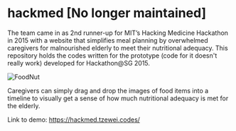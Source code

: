 # hackmed [No longer maintained]

The team came in as 2nd runner-up for MIT’s Hacking Medicine Hackathon in 2015 with a website that simplifies meal planning by overwhelmed caregivers for malnourished elderly to meet their nutritional adequacy.
This repository holds the codes written for the prototype (code for it doesn't really work) developed for Hackathon@SG 2015.

![FoodNut](https://1.bp.blogspot.com/-_EYqQ5ZigDA/XxAiuIof16I/AAAAAAAABdI/a7t4YLXJqsEu6I4aFhCtaG0Rrs04__qYQCLcBGAsYHQ/w781-h429/Screenshot%2B2020-07-16%2Bat%2B5.32.04%2BPM.png)

Caregivers can simply drag and drop the images of food items into a timeline to visually get a sense of how much nutritional adequacy is met for the elderly.


Link to demo: https://hackmed.tzewei.codes/
